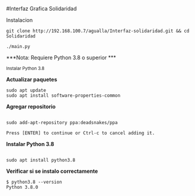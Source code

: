 #Interfaz Grafica Solidaridad

Instalacion

```
git clone http://192.168.100.7/agualla/Interfaz-solidaridad.git && cd Solidaridad

./main.py

```

***Nota: Requiere Python 3.8 o superior ***

<sub>Instalar Python 3.8</sub>

**Actualizar paquetes**
```
sudo apt update
sudo apt install software-properties-common

```

**Agregar repositorio**
```

sudo add-apt-repository ppa:deadsnakes/ppa

Press [ENTER] to continue or Ctrl-c to cancel adding it.

```

**Instalar Python 3.8**
```

sudo apt install python3.8

```

**Verificar si se instalo correctamente**

```
$ python3.8 --version
Python 3.8.0


```
